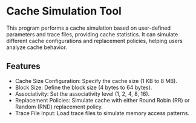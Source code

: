 # Cache Simulation Tool
This program performs a cache simulation based on user-defined parameters and trace files, providing cache statistics. It can simulate different cache configurations and replacement policies, helping users analyze cache behavior.

## Features
- Cache Size Configuration: Specify the cache size (1 KB to 8 MB).
- Block Size: Define the block size (4 bytes to 64 bytes).
- Associativity: Set the associativity level (1, 2, 4, 8, 16).
- Replacement Policies: Simulate cache with either Round Robin (RR) or Random (RND) replacement policy.
- Trace File Input: Load trace files to simulate memory access patterns.
